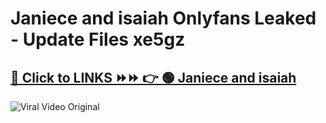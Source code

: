 
 # Janiece and isaiah Onlyfans Leaked - Update Files xe5gz

## <h2><a href="https://clipsfans.com/Janiece_and_isaiah&ref=git">🔗 Click to LINKS ⏩⏩ 👉 🟢 Janiece and isaiah </a></h2>

<a href="https://clipsfans.com/Janiece_and_isaiah&ref=git" rel="nofollow" data-target="animated-image.originalLink"><img src="https://i.ibb.co.com/xMMVF88/686577567.gif" alt="Viral Video Original" style="max-width: 100%; display: inline-block;" data-target="animated-image.originalImage"></a>

